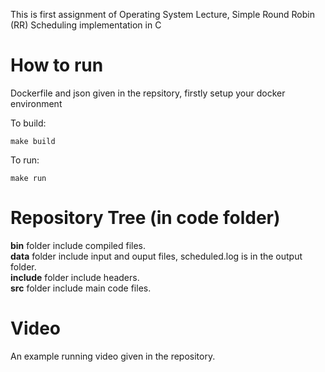 This is first assignment of Operating System Lecture, Simple Round Robin (RR) Scheduling implementation in C

# How to run
Dockerfile and json given in the repsitory, firstly setup your docker environment

To build:
```
make build
```

To run:
```
make run
```


# Repository Tree (in code folder)
**bin** folder include compiled files.<br>
**data** folder include input and ouput files, scheduled.log is in the output folder.<br>
**include** folder include headers.<br>
**src** folder include main code files.<br>

# Video
An example running video given in the repository. 

